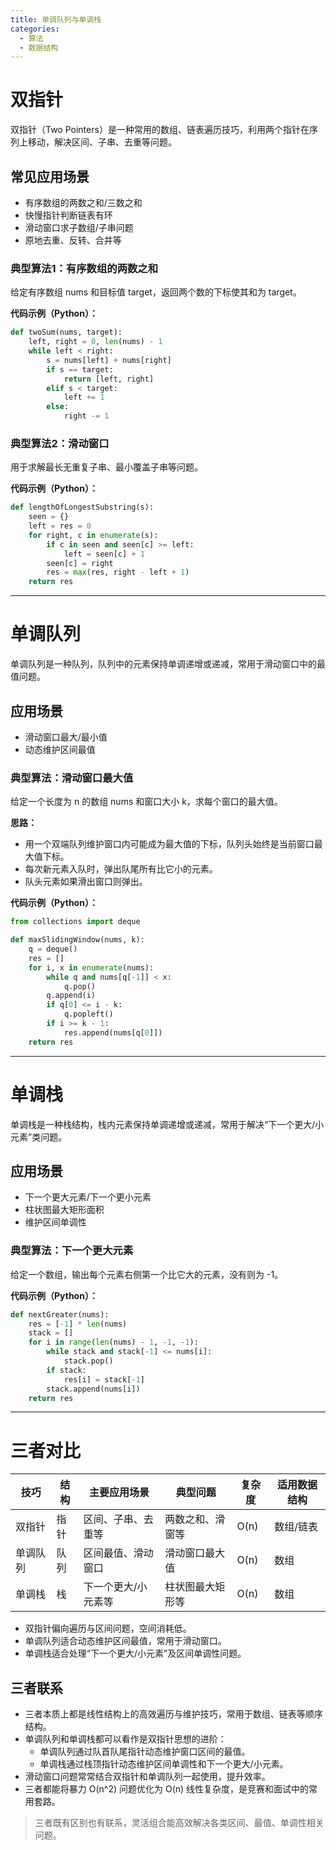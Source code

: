 ```yaml
---
title: 单调队列与单调栈
categories:
  - 算法
  - 数据结构
---
```


# 双指针

双指针（Two Pointers）是一种常用的数组、链表遍历技巧，利用两个指针在序列上移动，解决区间、子串、去重等问题。

## 常见应用场景
- 有序数组的两数之和/三数之和
- 快慢指针判断链表有环
- 滑动窗口求子数组/子串问题
- 原地去重、反转、合并等

### 典型算法1：有序数组的两数之和
给定有序数组 nums 和目标值 target，返回两个数的下标使其和为 target。

**代码示例（Python）：**
```python
def twoSum(nums, target):
    left, right = 0, len(nums) - 1
    while left < right:
        s = nums[left] + nums[right]
        if s == target:
            return [left, right]
        elif s < target:
            left += 1
        else:
            right -= 1
```

### 典型算法2：滑动窗口
用于求解最长无重复子串、最小覆盖子串等问题。

**代码示例（Python）：**
```python
def lengthOfLongestSubstring(s):
    seen = {}
    left = res = 0
    for right, c in enumerate(s):
        if c in seen and seen[c] >= left:
            left = seen[c] + 1
        seen[c] = right
        res = max(res, right - left + 1)
    return res
```

---

# 单调队列

单调队列是一种队列，队列中的元素保持单调递增或递减，常用于滑动窗口中的最值问题。

## 应用场景
- 滑动窗口最大/最小值
- 动态维护区间最值

### 典型算法：滑动窗口最大值
给定一个长度为 n 的数组 nums 和窗口大小 k，求每个窗口的最大值。

**思路：**
- 用一个双端队列维护窗口内可能成为最大值的下标，队列头始终是当前窗口最大值下标。
- 每次新元素入队时，弹出队尾所有比它小的元素。
- 队头元素如果滑出窗口则弹出。

**代码示例（Python）：**
```python
from collections import deque

def maxSlidingWindow(nums, k):
    q = deque()
    res = []
    for i, x in enumerate(nums):
        while q and nums[q[-1]] < x:
            q.pop()
        q.append(i)
        if q[0] <= i - k:
            q.popleft()
        if i >= k - 1:
            res.append(nums[q[0]])
    return res
```

---

# 单调栈

单调栈是一种栈结构，栈内元素保持单调递增或递减，常用于解决“下一个更大/小元素”类问题。

## 应用场景
- 下一个更大元素/下一个更小元素
- 柱状图最大矩形面积
- 维护区间单调性

### 典型算法：下一个更大元素
给定一个数组，输出每个元素右侧第一个比它大的元素，没有则为 -1。

**代码示例（Python）：**
```python
def nextGreater(nums):
    res = [-1] * len(nums)
    stack = []
    for i in range(len(nums) - 1, -1, -1):
        while stack and stack[-1] <= nums[i]:
            stack.pop()
        if stack:
            res[i] = stack[-1]
        stack.append(nums[i])
    return res
```

---

# 三者对比

| 技巧       | 结构   | 主要应用场景           | 典型问题           | 复杂度 | 适用数据结构 |
|------------|--------|------------------------|--------------------|--------|--------------|
| 双指针     | 指针   | 区间、子串、去重等     | 两数之和、滑窗等   | O(n)   | 数组/链表     |
| 单调队列   | 队列   | 区间最值、滑动窗口     | 滑动窗口最大值     | O(n)   | 数组          |
| 单调栈     | 栈     | 下一个更大/小元素等    | 柱状图最大矩形等   | O(n)   | 数组          |

- 双指针偏向遍历与区间问题，空间消耗低。
- 单调队列适合动态维护区间最值，常用于滑动窗口。
- 单调栈适合处理“下一个更大/小元素”及区间单调性问题。

## 三者联系
- 三者本质上都是线性结构上的高效遍历与维护技巧，常用于数组、链表等顺序结构。
- 单调队列和单调栈都可以看作是双指针思想的进阶：
  - 单调队列通过队首队尾指针动态维护窗口区间的最值。
  - 单调栈通过栈顶指针动态维护区间单调性和下一个更大/小元素。
- 滑动窗口问题常常结合双指针和单调队列一起使用，提升效率。
- 三者都能将暴力 O(n^2) 问题优化为 O(n) 线性复杂度，是竞赛和面试中的常用套路。

> 三者既有区别也有联系，灵活组合能高效解决各类区间、最值、单调性相关问题。

